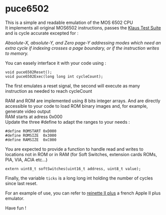 # puce6502

This is a simple and readable emulation of the MOS 6502 CPU\
It implements all original MOS6502 instructions, passes the [Klaus Test Suite](https://github.com/Klaus2m5/6502_65C02_functional_tests) and is cycle accurate excepted for :

*Absolute-X, absolute-Y, and Zero page-Y addressing modes which need an extra cycle if indexing crosses a page boundary, or if the instruction writes to memory.*


You can easely interface it with your code using  :

```
void puce6502Reset();
void puce6502Exec(long long int cycleCount);
```

The first emulates a reset signal, the second will execute as many instruction as needed to reach cycleCount

RAM and ROM are implemented using 8 bits integer arrays. And are directly accessible to your code to load ROM binary images and, for example, generate video output\
RAM starts at adress 0x000\
Update the three #define to adapt the ranges to your needs :

```
#define ROMSTART 0xD000
#define ROMSIZE  0x3000
#define RAMSIZE  0xC000
```

You are expected to provide a function to handle read and writes to locations not in ROM or in RAM (for Soft Switches, extension cards ROMs, PIA, VIA, ACIA etc...)

```
extern uint8_t softSwitches(uint16_t address, uint8_t value);
```

Finally, the variable `ticks` is a long long int holding the number of cycles since last reset.

For an example of use, you can refer to [reinette II plus](https://github.com/ArthurFerreira2/reinette-II-plus) a french Apple II plus emulator.

Have fun !
